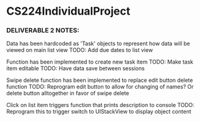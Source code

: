 # CS224IndividualProject

<h3> DELIVERABLE 2 NOTES: </h3>

Data has been hardcoded as 'Task' objects to represent how data will be viewed on main list view
TODO: Add due dates to list view

Function has been implemented to create new task item
TODO: Make task item editable
TODO: Have data save between sessions

Swipe delete function has been implemented to replace edit button delete function
TODO: Reprogram edit button to allow for changing of names? Or delete button alltogether in favor of swipe delete

Click on list item triggers function that prints description to console
TODO: Reprogram this to trigger switch to UIStackView to display object content
